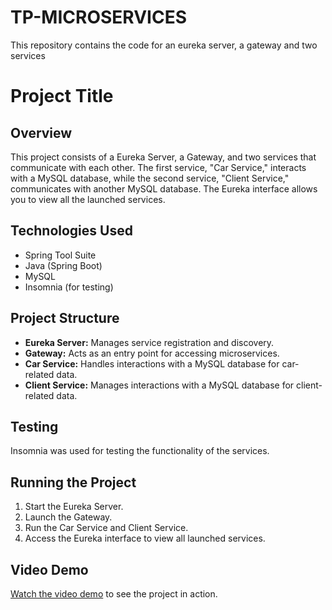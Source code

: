 # TP-MICROSERVICES
This repository contains the code for an eureka server, a gateway and two services


# Project Title

## Overview

This project consists of a Eureka Server, a Gateway, and two services that communicate with each other. The first service, "Car Service," interacts with a MySQL database, while the second service, "Client Service," communicates with another MySQL database. The Eureka interface allows you to view all the launched services.

## Technologies Used

- Spring Tool Suite
- Java (Spring Boot) 
- MySQL
- Insomnia (for testing)

## Project Structure

- **Eureka Server:** Manages service registration and discovery.
- **Gateway:** Acts as an entry point for accessing microservices.
- **Car Service:** Handles interactions with a MySQL database for car-related data.
- **Client Service:** Manages interactions with a MySQL database for client-related data.

## Testing

Insomnia was used for testing the functionality of the services.

## Running the Project

1. Start the Eureka Server.
2. Launch the Gateway.
3. Run the Car Service and Client Service.
4. Access the Eureka interface to view all launched services.

## Video Demo

[Watch the video demo](https://mega.nz/file/tw13VKZQ#u70M5coeh6dq1Pnn0MZIvw61-lNZs8_tHtNCN8bv9Uw) to see the project in action.


